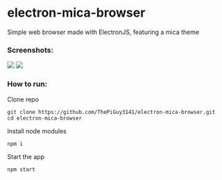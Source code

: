 # electron-mica-browser

Simple web browser made with ElectronJS, featuring a mica theme

### Screenshots:

![](https://raw.githubusercontent.com/ThePiGuy3141/electron-mica-browser/master/screenshots/light_google.png)
![](https://raw.githubusercontent.com/ThePiGuy3141/electron-mica-browser/master/screenshots/dark_google.png)

### How to run:

Clone repo
```
git clone https://github.com/ThePiGuy3141/electron-mica-browser.git
cd electron-mica-browser
```

Install node modules
```
npm i
```

Start the app
```
npm start
```
